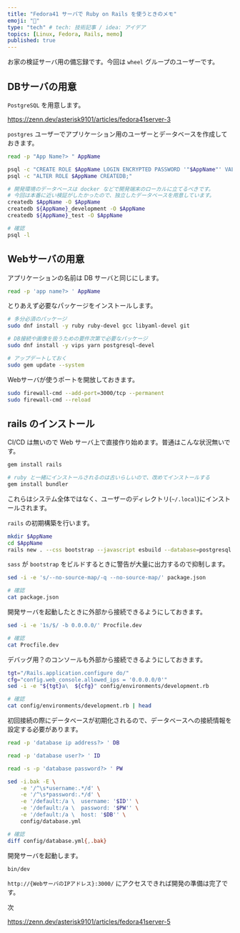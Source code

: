 ```yaml
---
title: "Fedora41 サーバで Ruby on Rails を使うときのメモ"
emoji: "💎"
type: "tech" # tech: 技術記事 / idea: アイデア
topics: [Linux, Fedora, Rails, memo]
published: true
---
```


お家の検証サーバ用の備忘録です。今回は `wheel` グループのユーザーです。

## DBサーバの用意

`PostgreSQL` を用意します。

<https://zenn.dev/asterisk9101/articles/fedora41server-3>

`postgres` ユーザーでアプリケーション用のユーザーとデータベースを作成しておきます。

```bash
read -p "App Name?> " AppName
```

```bash
psql -c "CREATE ROLE $AppName LOGIN ENCRYPTED PASSWORD '"$AppName"' VALID UNTIL 'infinity';"
psql -c "ALTER ROLE $AppName CREATEDB;"

# 開発環境のデータベースは docker などで開発端末のローカルに立てるべきです。
# 今回は本番に近い検証がしたかったので、独立したデータベースを用意しています。
createdb $AppName -O $AppName
createdb ${AppName}_development -O $AppName
createdb ${AppName}_test -O $AppName

# 確認
psql -l
```

## Webサーバの用意

アプリケーションの名前は DB サーバと同じにします。

```bash
read -p 'app name?> ' AppName
```

とりあえず必要なパッケージをインストールします。

```bash
# 多分必須のパッケージ
sudo dnf install -y ruby ruby-devel gcc libyaml-devel git

# DB接続や画像を扱うための要件次第で必要なパッケージ
sudo dnf install -y vips yarn postgresql-devel

# アップデートしておく
sudo gem update --system
```

Webサーバが使うポートを開放しておきます。

```bash
sudo firewall-cmd --add-port=3000/tcp --permanent
sudo firewall-cmd --reload
```

## rails のインストール

CI/CD は無いので Web サーバ上で直接作り始めます。普通はこんな状況無いです。

```bash
gem install rails

# ruby と一緒にインストールされるのは古いらしいので、改めてインストールする
gem install bundler
```

これらはシステム全体ではなく、ユーザーのディレクトリ(`~/.local`)にインストールされます。

`rails` の初期構築を行います。

```bash
mkdir $AppName
cd $AppName
rails new . --css bootstrap --javascript esbuild --database=postgresql
```

`sass` が `bootstrap` をビルドするときに警告が大量に出力するので抑制します。

```bash
sed -i -e 's/--no-source-map/-q --no-source-map/' package.json

# 確認
cat package.json
```

開発サーバを起動したときに外部から接続できるようにしておきます。

```bash
sed -i -e '1s/$/ -b 0.0.0.0/' Procfile.dev

# 確認
cat Procfile.dev
```

デバッグ用？のコンソールも外部から接続できるようにしておきます。

```bash
tgt="/Rails.application.configure do/"
cfg="config.web_console.allowed_ips = '0.0.0.0/0'"
sed -i -e "${tgt}a\  ${cfg}" config/environments/development.rb

# 確認
cat config/environments/development.rb | head
```

初回接続の際にデータベースが初期化されるので、データベースへの接続情報を設定する必要があります。

```bash
read -p 'database ip address?> ' DB
```

```bash
read -p 'database user?> ' ID
```

```bash
read -s -p 'database password?> ' PW
```

```bash
sed -i.bak -E \
    -e '/^\s*username:.*/d' \
    -e '/^\s*password:.*/d' \
    -e '/default:/a \  username: '$ID'' \
    -e '/default:/a \  password: '$PW'' \
    -e '/default:/a \  host: '$DB'' \
    config/database.yml

# 確認
diff config/database.yml{,.bak}
```

開発サーバを起動します。

```bash
bin/dev
```

`http://{WebサーバのIPアドレス}:3000/` にアクセスできれば開発の準備は完了です。

次

<https://zenn.dev/asterisk9101/articles/fedora41server-5>
